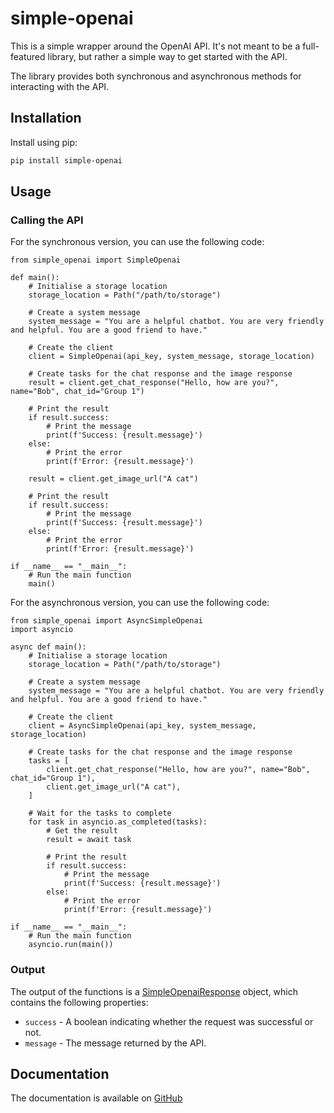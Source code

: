 # simple-openai

This is a simple wrapper around the OpenAI API.  It's not meant to be a full-featured library, but rather a simple way to get started with the API.

The library provides both synchronous and asynchronous methods for interacting with the API.

## Installation

Install using pip:

```bash
pip install simple-openai
```

## Usage

### Calling the API

For the synchronous version, you can use the following code:

    from simple_openai import SimpleOpenai

    def main():
        # Initialise a storage location
        storage_location = Path("/path/to/storage")

        # Create a system message
        system_message = "You are a helpful chatbot. You are very friendly and helpful. You are a good friend to have."

        # Create the client
        client = SimpleOpenai(api_key, system_message, storage_location)

        # Create tasks for the chat response and the image response
        result = client.get_chat_response("Hello, how are you?", name="Bob", chat_id="Group 1")

        # Print the result
        if result.success:
            # Print the message
            print(f'Success: {result.message}')
        else:
            # Print the error
            print(f'Error: {result.message}')

        result = client.get_image_url("A cat")

        # Print the result
        if result.success:
            # Print the message
            print(f'Success: {result.message}')
        else:
            # Print the error
            print(f'Error: {result.message}')

    if __name__ == "__main__":
        # Run the main function
        main()

For the asynchronous version, you can use the following code:

    from simple_openai import AsyncSimpleOpenai
    import asyncio

    async def main():
        # Initialise a storage location
        storage_location = Path("/path/to/storage")

        # Create a system message
        system_message = "You are a helpful chatbot. You are very friendly and helpful. You are a good friend to have."

        # Create the client
        client = AsyncSimpleOpenai(api_key, system_message, storage_location)

        # Create tasks for the chat response and the image response
        tasks = [
            client.get_chat_response("Hello, how are you?", name="Bob", chat_id="Group 1"),
            client.get_image_url("A cat"),
        ]

        # Wait for the tasks to complete
        for task in asyncio.as_completed(tasks):
            # Get the result
            result = await task

            # Print the result
            if result.success:
                # Print the message
                print(f'Success: {result.message}')
            else:
                # Print the error
                print(f'Error: {result.message}')

    if __name__ == "__main__":
        # Run the main function
        asyncio.run(main())

### Output

The output of the functions is a [SimpleOpenaiResponse](https://schleising.github.io/simple-openai/simple_openai/responses/#src.simple_openai.responses.SimpleOpenaiResponse) object, which contains the following properties:

- `success` - A boolean indicating whether the request was successful or not.
- `message` - The message returned by the API.

## Documentation

The documentation is available on [GitHub](https://schleising.github.io/simple-openai/)
